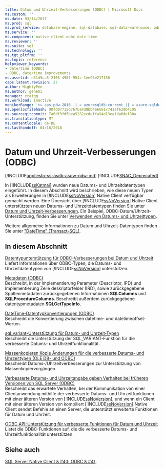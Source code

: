 ```yaml
---
title: Datum und Uhrzeit-Verbesserungen (ODBC) | Microsoft Docs
ms.custom: ''
ms.date: 03/14/2017
ms.prod: sql
ms.prod_service: database-engine, sql-database, sql-data-warehouse, pdw
ms.service: ''
ms.component: native-client-odbc-date-time
ms.reviewer: ''
ms.suite: sql
ms.technology: ''
ms.tgt_pltfrm: ''
ms.topic: reference
helpviewer_keywords:
- date/time [ODBC]
- ODBC, date/time improvements
ms.assetid: e31d5ca5-2103-498f-954c-1ee93e217186
caps.latest.revision: 27
author: MightyPen
ms.author: genemi
manager: craigg
ms.workload: Inactive
monikerRange: '>= aps-pdw-2016 || = azuresqldb-current || = azure-sqldw-latest || >= sql-server-2016 || = sqlallproducts-allversions'
ms.openlocfilehash: 08fd07715d767ba4d8bb4666817741af63db4c95
ms.sourcegitcommit: 7a6df3fd5bea9282ecdeffa94d13ea1da6def80a
ms.translationtype: MT
ms.contentlocale: de-DE
ms.lasthandoff: 04/16/2018
---
```

# <a name="date-and-time-improvements-odbc"></a>Datum und Uhrzeit-Verbesserungen (ODBC)
[!INCLUDE[appliesto-ss-asdb-asdw-pdw-md](../../includes/appliesto-ss-asdb-asdw-pdw-md.md)]
[!INCLUDE[SNAC_Deprecated](../../includes/snac-deprecated.md)]

  In [!INCLUDE[ssKatmai](../../includes/sskatmai-md.md)] wurden neue Datums- und Uhrzeitdatentypen eingeführt. In diesem Abschnitt wird beschrieben, wie diese neuen Typen als Erweiterungen in [!INCLUDE[ssNoVersion](../../includes/ssnoversion-md.md)] Native Client verfügbar gemacht werden. Eine Übersicht über [!INCLUDE[ssNoVersion](../../includes/ssnoversion-md.md)] Native Client unterstützten neuen Datums- und Uhrzeitdatentypen finden Sie unter [Datum und Uhrzeit-Verbesserungen](../../relational-databases/native-client/features/date-and-time-improvements.md). Ein Beispiel, ODBC-Datum/Uhrzeit-Unterstützung, finden Sie unter [Verwenden von Datums- und Uhrzeittypen](../../relational-databases/native-client-odbc-how-to/use-date-and-time-types.md).  
  
 Weitere allgemeine Informationen zu Datum und Uhrzeit-Datentypen finden Sie unter ["DateTime" &#40;Transact-SQL&#41;](../../t-sql/data-types/datetime-transact-sql.md).  
  
## <a name="in-this-section"></a>In diesem Abschnitt  
 [Datentypunterstützung für ODBC-Verbesserungen bei Datum und Uhrzeit](../../relational-databases/native-client-odbc-date-time/data-type-support-for-odbc-date-and-time-improvements.md)  
 Liefert Informationen über ODBC-Typen, die Datums- und Uhrzeitdatentypen von [!INCLUDE[ssNoVersion](../../includes/ssnoversion-md.md)] unterstützen.  
  
 [Metadaten &#40;ODBC&#41;](http://msdn.microsoft.com/library/99133efc-b1f2-46e9-8203-d90c324a8e4c)  
 Beschreibt, in der Implementierung Parameter (Descriptor, IPD) und Implementierung Zeile deskriptorfelder (IRD), sowie zurückgegebene Spaltenmetadaten zurückgegebenen Informationen **SQLColumns** und **SQLProcedureColumns**. Beschreibt außerdem zurückgegebene datentypmetadaten **SQLGetTypeInfo**.  
  
 [DateTime-Datentypkonvertierungen &#40;ODBC&#41;](../../relational-databases/native-client-odbc-date-time/datetime-data-type-conversions-odbc.md)  
 Beschreibt die Konvertierung zwischen datetime- und datetimeoffset-Werten.  
  
 [sql_variant-Unterstützung für Datum- und Uhrzeit-Typen](../../relational-databases/native-client-odbc-date-time/sql-variant-support-for-date-and-time-types.md)  
 Beschreibt die Unterstützung der SQL_VARIANT-Funktion für die verbesserte Datums- und Uhrzeitfunktionalität.  
  
 [Massenkopieren Kopie Änderungen für die verbesserte Datums- und Uhrzeittypen &#40;OLE DB- und ODBC&#41;](../../relational-databases/native-client-odbc-date-time/bulk-copy-changes-for-enhanced-date-and-time-types-ole-db-and-odbc.md)  
 Beschreibt Datums-/Uhrzeitverbesserungen zur Unterstützung von Massenkopiervorgängen.  
  
 [Verbesserte Datums- und Uhrzeitangabe geben Verhalten bei früheren Versionen von SQL Server &#40;ODBC&#41;](../../relational-databases/native-client-odbc-date-time/enhanced-date-and-time-type-behavior-with-previous-sql-server-versions-odbc.md)  
 Beschreibt das erwartete Verhalten, bei der Kommunikation von einer Clientanwendung mithilfe der verbesserte Datums- und Uhrzeitfunktionen mit einer älteren Version von [!INCLUDE[ssNoVersion](../../includes/ssnoversion-md.md)], und wenn ein Client mit einer älteren Version von kompiliert [!INCLUDE[ssNoVersion](../../includes/ssnoversion-md.md)] Native Client sendet Befehle an einen Server, die unterstützt erweiterte Funktionen für Datum und Uhrzeit.  
  
 [ODBC API-Unterstützung für verbesserte Funktionen für Datum und Uhrzeit](../../relational-databases/native-client-odbc-date-time/odbc-api-support-for-enhanced-date-and-time-features.md)  
 Listet die ODBC-Funktionen auf, die die verbesserte Datums- und Uhrzeitfunktionalität unterstützen.  
  
## <a name="see-also"></a>Siehe auch  
 [SQL Server Native Client & #40; ODBC & #41;](../../relational-databases/native-client/odbc/sql-server-native-client-odbc.md)  
  
  
